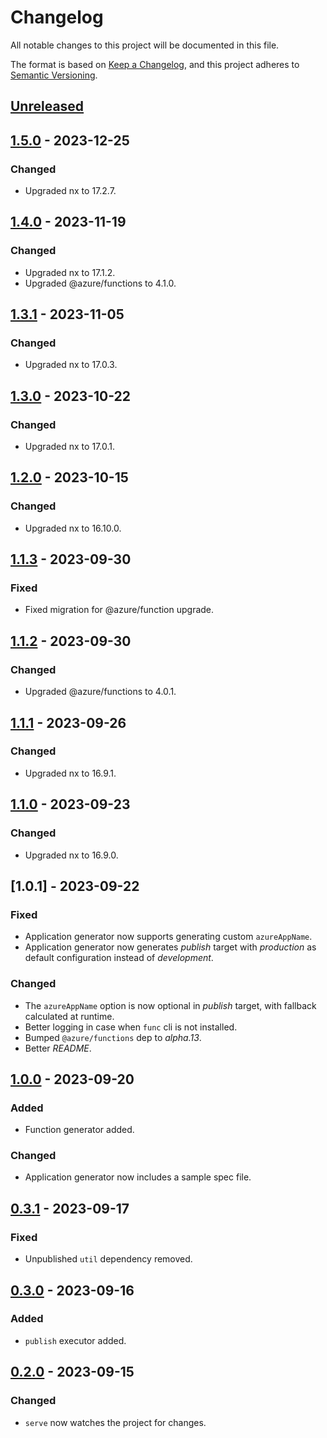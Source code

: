 # Changelog

All notable changes to this project will be documented in this file.

The format is based on [Keep a Changelog](https://keepachangelog.com/en/1.0.0/),
and this project adheres to [Semantic Versioning](https://semver.org/spec/v2.0.0.html).

## [Unreleased]

## [1.5.0] - 2023-12-25

### Changed

- Upgraded nx to 17.2.7.

## [1.4.0] - 2023-11-19

### Changed

- Upgraded nx to 17.1.2.
- Upgraded @azure/functions to 4.1.0.

## [1.3.1] - 2023-11-05

### Changed

- Upgraded nx to 17.0.3.

## [1.3.0] - 2023-10-22

### Changed

- Upgraded nx to 17.0.1.

## [1.2.0] - 2023-10-15

### Changed

- Upgraded nx to 16.10.0.

## [1.1.3] - 2023-09-30

### Fixed

- Fixed migration for @azure/function upgrade.

## [1.1.2] - 2023-09-30

### Changed

- Upgraded @azure/functions to 4.0.1.

## [1.1.1] - 2023-09-26

### Changed

- Upgraded nx to 16.9.1.

## [1.1.0] - 2023-09-23

### Changed

- Upgraded nx to 16.9.0.

## [1.0.1] - 2023-09-22

### Fixed

- Application generator now supports generating custom `azureAppName`.
- Application generator now generates _publish_ target with _production_ as default configuration instead of _development_.

### Changed

- The `azureAppName` option is now optional in _publish_ target, with fallback calculated at runtime.
- Better logging in case when `func` cli is not installed.
- Bumped `@azure/functions` dep to _alpha.13_.
- Better _README_.

## [1.0.0] - 2023-09-20

### Added

- Function generator added.

### Changed

- Application generator now includes a sample spec file.

## [0.3.1] - 2023-09-17

### Fixed

- Unpublished `util` dependency removed.

## [0.3.0] - 2023-09-16

### Added

- `publish` executor added.

## [0.2.0] - 2023-09-15

### Changed

- `serve` now watches the project for changes.

[unreleased]: https://github.com/ziacik/nx-tools/compare/azure-func-1.5.0...HEAD
[1.5.0]: https://github.com/ziacik/nx-tools/compare/azure-func-1.4.0...azure-func-1.5.0
[1.4.0]: https://github.com/ziacik/nx-tools/compare/azure-func-1.3.1...azure-func-1.4.0
[1.3.1]: https://github.com/ziacik/nx-tools/compare/azure-func-1.3.0...azure-func-1.3.1
[1.3.0]: https://github.com/ziacik/nx-tools/compare/azure-func-1.2.0...azure-func-1.3.0
[1.2.0]: https://github.com/ziacik/nx-tools/compare/azure-func-1.1.3...azure-func-1.2.0
[1.1.3]: https://github.com/ziacik/nx-tools/compare/azure-func-1.1.2...azure-func-1.1.3
[1.1.2]: https://github.com/ziacik/nx-tools/compare/azure-func-1.1.1...azure-func-1.1.2
[1.1.1]: https://github.com/ziacik/nx-tools/compare/azure-func-1.1.0...azure-func-1.1.1
[1.1.0]: https://github.com/ziacik/nx-tools/compare/azure-func-1.0.0...azure-func-1.1.0
[1.0.0]: https://github.com/ziacik/nx-tools/compare/azure-func-0.3.1...azure-func-1.0.0
[0.3.1]: https://github.com/ziacik/nx-tools/compare/azure-func-0.3.0...azure-func-0.3.1
[0.3.0]: https://github.com/ziacik/nx-tools/compare/azure-func-0.2.0...azure-func-0.3.0
[0.2.0]: https://github.com/ziacik/nx-tools/releases/tag/azure-func-0.2.0
